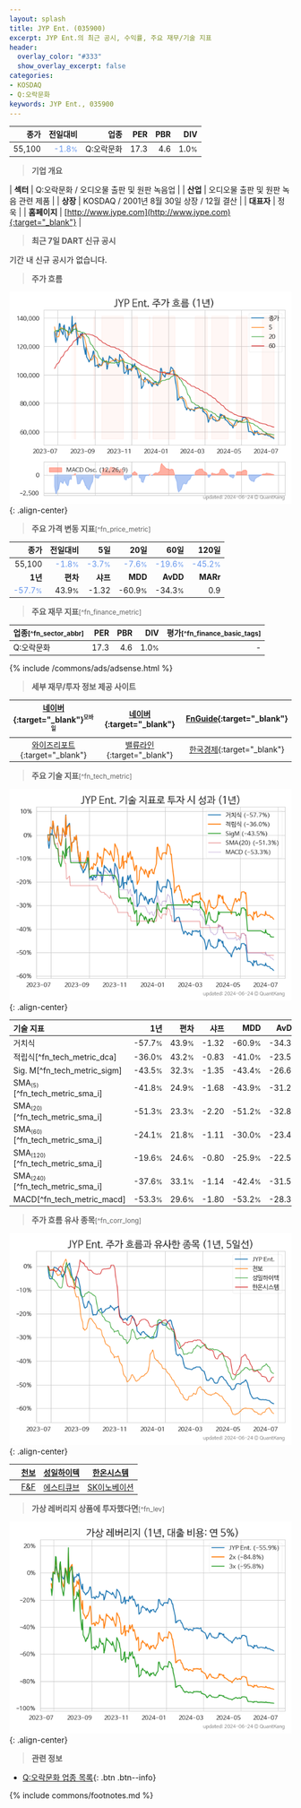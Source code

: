 ```yaml
---
layout: splash
title: JYP Ent. (035900)
excerpt: JYP Ent.의 최근 공시, 수익률, 주요 재무/기술 지표
header:
  overlay_color: "#333"
  show_overlay_excerpt: false
categories:
- KOSDAQ
- Q:오락문화
keywords: JYP Ent., 035900
---
```


| **종가** | **전일대비** | **업종** | **PER** | **PBR** | **DIV** |
| -------: | -----------: | -------: | ------: | ------: | ------: |
| 55,100 | <span style="color: cornflowerblue">-1.8<small>%</small></span> | Q:오락문화 | 17.3 | 4.6 | 1.0<small>%</small> |

<!-- more -->


> **기업 개요**<a id="company"></a>

| <span style="white-space:nowrap;">**섹터**</span> | Q:오락문화 / 오디오물 출판 및 원판 녹음업 |
| <span style="white-space:nowrap;">**산업**</span> | 오디오물 출판 및 원판 녹음 관련 제품 |
| <span style="white-space:nowrap;">**상장**</span> | KOSDAQ / 2001년 8월 30일 상장 / 12월 결산 |
| <span style="white-space:nowrap;">**대표자**</span> | 정욱 |
| <span style="white-space:nowrap;">**홈페이지**</span> | [http://www.jype.com](http://www.jype.com){:target="_blank"} |


> **최근 7일 DART 신규 공시**<a id="dart"></a>

기간 내 신규 공시가 없습니다.


> **주가 흐름**<a id="price"></a>

![035900](/stock/images/035900.png){: .align-center}


> **주요 가격 변동 지표**<small>[^fn_price_metric]</small>

| **종가** | **전일대비** | **5일** | **20일** | **60일** | **120일** |
| -------: | -----------: | ------: | -------: | -------: | --------: |
| 55,100 | <span style="color: cornflowerblue">-1.8<small>%</small></span> | <span style="color: cornflowerblue">-3.7<small>%</small></span> | <span style="color: cornflowerblue">-7.6<small>%</small></span> | <span style="color: cornflowerblue">-19.6<small>%</small></span> | <span style="color: cornflowerblue">-45.2<small>%</small></span> |
| **1년** | **편차** | **샤프** | **MDD** | **AvDD** | **MARr** |
| <span style="color: cornflowerblue">-57.7<small>%</small></span> | 43.9<small>%</small> | -1.32 | -60.9<small>%</small> | -34.3<small>%</small> | 0.9 |


> **주요 재무 지표**<small>[^fn_finance_metric]</small>

| **업종**<small>[^fn_sector_abbr]</small> | **PER** | **PBR** | **DIV** | **평가**<small>[^fn_finance_basic_tags]</small> |
| :--------------------------------------- | ------: | ------: | ------: | ----------------------------------------------: |
| Q:오락문화 | 17.3 | 4.6 | 1.0<small>%</small> | - |



{% include /commons/ads/adsense.html %}

> **세부 재무/투자 정보 제공 사이트**

| [네이버](https://m.stock.naver.com/domestic/stock/035900/finance/summary){:target="_blank"}<sup><small>모바일</small></sup> | [네이버](https://finance.naver.com/item/coinfo.naver?code=035900){:target="_blank"} | [FnGuide](https://comp.fnguide.com/SVO2/ASP/SVD_Invest.asp?gicode=A035900&MenuYn=Y){:target="_blank"} |
| :---: | :---: | :---: |
| [와이즈리포트](https://comp.wisereport.co.kr/company/c1040001.aspx?cmp_cd=035900){:target="_blank"} | [밸류라인](https://www.valueline.co.kr/finance/summary/035900){:target="_blank"} | [한국경제](https://markets.hankyung.com/stock/035900/financial-summary){:target="_blank"} |


> **주요 기술 지표**<small>[^fn_tech_metric]</small>


![035900](/stock/images/035900_tech.png){: .align-center}

| **기술 지표** | **1년** | **편차** | **샤프** | **MDD** | **AvDD** |
| :------------ | ------: | -----------: | -------: | ------: | -------: |
| 거치식 | -57.7<small>%</small> | 43.9<small>%</small> | -1.32 | -60.9<small>%</small> | -34.3<small>%</small> |
| 적립식[^fn_tech_metric_dca] | -36.0<small>%</small> | 43.2<small>%</small> | -0.83 | -41.0<small>%</small> | -23.5<small>%</small> |
| Sig. M[^fn_tech_metric_sigm] | -43.5<small>%</small> | 32.3<small>%</small> | -1.35 | -43.4<small>%</small> | -26.6<small>%</small> |
| SMA<small><sub>(5)</sub></small>[^fn_tech_metric_sma_i] | -41.8<small>%</small> | 24.9<small>%</small> | -1.68 | -43.9<small>%</small> | -31.2<small>%</small> |
| SMA<small><sub>(20)</sub></small>[^fn_tech_metric_sma_i] | -51.3<small>%</small> | 23.3<small>%</small> | -2.20 | -51.2<small>%</small> | -32.8<small>%</small> |
| SMA<small><sub>(60)</sub></small>[^fn_tech_metric_sma_i] | -24.1<small>%</small> | 21.8<small>%</small> | -1.11 | -30.0<small>%</small> | -23.4<small>%</small> |
| SMA<small><sub>(120)</sub></small>[^fn_tech_metric_sma_i] | -19.6<small>%</small> | 24.6<small>%</small> | -0.80 | -25.9<small>%</small> | -22.5<small>%</small> |
| SMA<small><sub>(240)</sub></small>[^fn_tech_metric_sma_i] | -37.6<small>%</small> | 33.1<small>%</small> | -1.14 | -42.4<small>%</small> | -31.5<small>%</small> |
| MACD[^fn_tech_metric_macd] | -53.3<small>%</small> | 29.6<small>%</small> | -1.80 | -53.2<small>%</small> | -28.3<small>%</small> |


> **주가 흐름 유사 종목**<a id="corr"></a><small>[^fn_corr_long]</small>

![035900](/stock/images/035900_corr.png){: .align-center}

|       | [천보](/278280/) | [성일하이텍](/365340/) | [한온시스템](/018880/) |
| :---: | :------------------------------------: | :------------------------------------: | :------------------------------------: |
|       | [F&F](/383220/) | [에스티큐브](/052020/) | [SK이노베이션](/096770/) |


> **가상 레버리지 상품에 투자했다면**<a id="2x"></a><small>[^fn_lev]</small>

![035900](/stock/images/035900_2x.png){: .align-center}


> **관련 정보**

- [Q:오락문화 업종 목록](/stats/sector/kosdaq_업종_오락문화_종목/){: .btn .btn--info}

{% include commons/footnotes.md %}